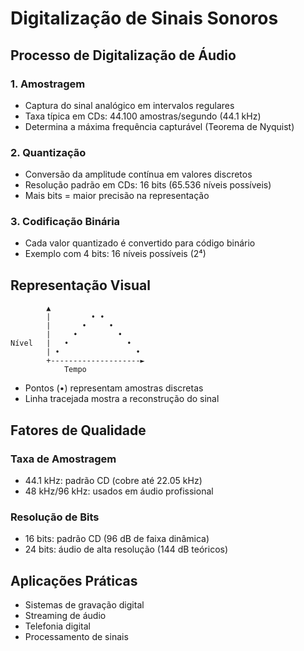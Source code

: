 # Digitalização de Sinais Sonoros

## Processo de Digitalização de Áudio

### 1. Amostragem
- Captura do sinal analógico em intervalos regulares
- Taxa típica em CDs: 44.100 amostras/segundo (44.1 kHz)
- Determina a máxima frequência capturável (Teorema de Nyquist)

### 2. Quantização
- Conversão da amplitude contínua em valores discretos
- Resolução padrão em CDs: 16 bits (65.536 níveis possíveis)
- Mais bits = maior precisão na representação

### 3. Codificação Binária
- Cada valor quantizado é convertido para código binário
- Exemplo com 4 bits: 16 níveis possíveis (2⁴)

## Representação Visual

```
        ▲
        |         • •
        |       •     •
        |     •         •
Nível   |   •             •
        | •                 •
        +--------------------►
            Tempo
```

- Pontos (•) representam amostras discretas
- Linha tracejada mostra a reconstrução do sinal

## Fatores de Qualidade

### Taxa de Amostragem
- 44.1 kHz: padrão CD (cobre até 22.05 kHz)
- 48 kHz/96 kHz: usados em áudio profissional

### Resolução de Bits
- 16 bits: padrão CD (96 dB de faixa dinâmica)
- 24 bits: áudio de alta resolução (144 dB teóricos)

## Aplicações Práticas
- Sistemas de gravação digital
- Streaming de áudio
- Telefonia digital
- Processamento de sinais
